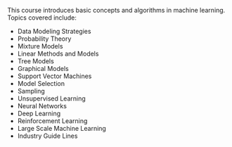 This course introduces basic concepts and algorithms in machine learning. \
Topics covered include:
* Data Modeling Strategies
* Probability Theory
* Mixture Models
* Linear Methods and Models
* Tree Models
* Graphical Models
* Support Vector Machines
* Model Selection
* Sampling
* Unsupervised Learning
* Neural Networks
* Deep Learning
* Reinforcement Learning
* Large Scale Machine Learning
* Industry Guide Lines
